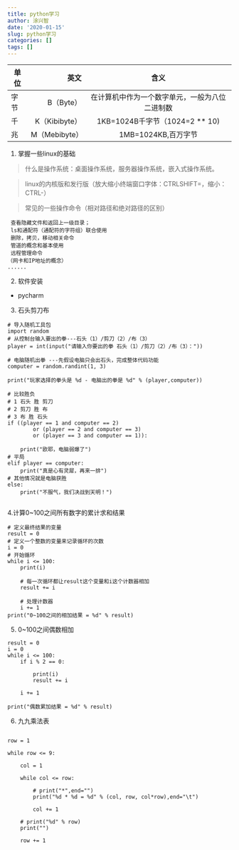 ```yaml
---
title: python学习
author: 涂兴智
date: '2020-01-15'
slug: python学习
categories: []
tags: []
---
```


| 单位        | 英文   |  含义  |
| --------   | -----:  | :----:  |
| 字节      |   B（Byte）   |   在计算机中作为一个数字单元，一般为八位二进制数     |
| 千        | K（Kibibyte）  |   1KB=1024B千字节（1024=2 ** 10)   |
| 兆        |     M（Mebibyte）|  1MB=1024KB,百万字节  |
1. 掌握一些linux的基础 
  > 什么是操作系统：桌面操作系统，服务器操作系统，嵌入式操作系统。
  
  > linux的内核版和发行版（放大缩小终端窗口字体：CTRLSHIFT=，缩小：CTRL-）
  
  > 常见的一些操作命令（相对路径和绝对路径的区别）
  
     查看隐藏文件和返回上一级目录；
     ls和通配符（通配符的字符组）联合使用
     删除，拷贝，移动相关命令
     管道的概念和基本使用
     远程管理命令
    （网卡和IP地址的概念）
    ......
2. 软件安装
  + pycharm
  
3. 石头剪刀布

```
# 导入随机工具包
import random
# 从控制台输入要出的拳---石头（1）/剪刀（2）/布（3）
player = int(input("请输入你要出的拳 石头（1）/剪刀（2）/布（3）："))

# 电脑随机出拳 ---先假设电脑只会出石头，完成整体代码功能
computer = random.randint(1, 3)

print("玩家选择的拳头是 %d - 电脑出的拳是 %d" % (player,computer))

# 比较胜负
# 1 石头 胜 剪刀
# 2 剪刀 胜 布
# 3 布 胜 石头
if ((player == 1 and computer == 2)
        or (player == 2 and computer == 3)
        or (player == 3 and computer == 1)):

    print("欧耶，电脑弱爆了")
# 平局
elif player == computer:
    print("真是心有灵犀，再来一排")
# 其他情况就是电脑获胜
else:
    print("不服气，我们决战到天明！")
    
```

4.计算0~100之间所有数字的累计求和结果
```
# 定义最终结果的变量
result = 0
# 定义一个整数的变量来记录循环的次数
i = 0
# 开始循环
while i <= 100:
    print(i)

    # 每一次循环都让result这个变量和i这个计数器相加
    result += i

    # 处理计数器
    i += 1
print("0~100之间的相加结果 = %d" % result)
```

5. 0~100之间偶数相加
```
result = 0
i = 0
while i <= 100:
    if i % 2 == 0:

        print(i)
        result += i

    i += 1

print("偶数累加结果 = %d" % result)
```

6. 九九乘法表
```

row = 1

while row <= 9:

    col = 1

    while col <= row:

        # print("*",end="")
        print("%d * %d = %d" % (col, row, col*row),end="\t")

        col += 1

    # print("%d" % row)
    print("")

    row += 1
```